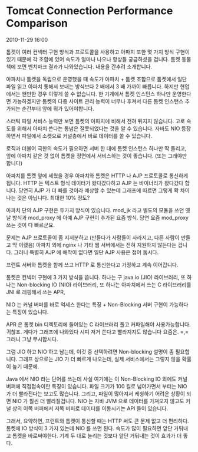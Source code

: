 # Tomcat Connection Performance Comparison

2010-11-29 16:00

톰켓이 여러 컨넥터 구현 방식과 프로토콜을 사용하고
아파치 또한 몇 가지 방식 구현이 있기 때문에 각 조합에 있어 속도가 얼마나 나오나 항상들 궁금하셨을 겁니다.
톰켓 동물책에 보면 벤치마크 결과가 나와있습니다.
내용을 간추려 소개합니다.

아파치나 톰켓을 독립으로 운영했을 때 속도가
아파치 + 톰켓 조합으로 톰켓에서 일단 파일 읽고 아파치 통해서 보내는 방식보다
2 배에서 3 배 가까이 빠릅니다.
하지만 현업에서는 왠만한 경우 이렇게 쓸 수 없습니다.
한 기계에서 톰켓 인스턴스 하나만 운영한다면 가능하겠지만
톰켓의 다중 사이트 관리 능력이 너무나 후져서
다른 톰켓 인스턴스 추가되는 순간부터 앞에 뭐가 있어야합니다.

스터틱 파일 서비스 능력만 보면 톰켓의 아파치에 비해서 전혀 뒤지지 않습니다.
고로 속도를 위해서 아파치 쓴다는 통념은 잘못되었다는 것을 알 수 있습니다.
자바도 NIO 등장하면서 파일에서 소켓으로 커널층에서 바로 데이터를 쏠 수 있습니다.

로직과 더불어 극한의 속도가 필요하면 서버 한 대에 톰켓 인스턴스 하나만 딱 돌리고,
앞에 아파치 같은 것 없이 톰켓을 정면에서 서비스하는 것이 좋습니다. (또는 그래야만 합니다)

아파치를 톰켓 앞에 세웠을 경우 아파치와 톰켓은 HTTP 나 AJP 프로토콜로 통신하게 됩니다.
HTTP 는 텍스트 형식 데이터가 왔다갔다하고 AJP 는 바이너리가 왔다갔다 합니다.
당연히 AJP 가 더 빠를 것이라 예상할 수 있는데
그래프에 따르면 그렇게 확 차이나는 것은 아닙니다. 최대한 10% 정도?

아파치 단의 AJP 구현은 두가지 방식이 있습니다.
mod_jk 라고 별도의 모듈을 쓰던 옛날 방식과 mod_proxy 에 아예 AJP 구현이 추가된 요즘 방식.
당연 요즘 mod_proxy 쓰는 것이 다 빠르군요.

문제는 AJP 프로토콜이 좀 지저분하고 (만들다가 사람들이 사라지고, 다른 사람이 만들고 막 이랬음)
아파치 외에 nginx 나 기타 웹 서버에서는 전혀 지원하지 않는다는 겁니다.
그러니 특별히 AJP 에 애착이 없다면 일단 AJP 사용은 접어 둡시다.

프런트 서버와 톰켓을 함께 쓰고 HTTP 로 통신한다고 가정하고 계속 이어갑니다.

톰켓은 컨넥터 구현에 3 가지 방식을 씁니다.
하나는 구 java.io (JIO) 라이브러리,
또 하나는 Non-blocking IO (NIO) 라이브러리,
또 하나는 아파치에서 쓰는 C 라이브러리를 JNI 로 래핑해서 쓰는 APR,

NIO 는 커널 버퍼를 바로 억세스 한다는 특징 + Non-Blocking 서버 구현이 가능하다는 특징이 있습니다.

APR 은 톰켓 bin 디렉토리에 들어있는 C 라이브러리 풀고 커파일해야 사용가능합니다. 귀찮죠.
게다가 그래프에 나와있다 시피 저거 쓴다고 빨라지지도 않습니다 요즘은. =,=
그러니 그냥 무시합시다.

그럼 JIO 하고 NIO 하고 남는데, 이것 중 선택하려면 Non-blocking 설명이 좀 필요합니다.
그래프 상으로는 JIO 가 더 빠르게 나오는데, 실제 서비스에서는 그렇지 않을 확률이 높기 때문에.

Java 에서 NIO 라는 단어를 쓰는데 사실 여기에는 이 Non-Blocking IO 외에도 커널 버퍼에 직접접속이란 특징이 있습니다.
파일 크기가 100 킬로 넘어가면서 부터는 NIO 가 더 빨라진다는 보고도 많습니다.
그리고, 파일이 많아져서 케슁하기 어려운 상황이 되면 NIO 가 훨씬 더 빨라질겁니다.
NIO 는 자바 JVM 으로 데이터를 가져오지 않고도 커널 상의 이쪽 버퍼에서 저쪽 버퍼로 데이터를 이동시키는 API 들이 있습니다.

그래서, 요약하면, 프런트와 톰켓이 통신할 때는 HTTP 써도 큰 문제 없고 더 편리하다.
톰켓에 IO 방식이 3 가지 있는데 NIO 를 쓰면 된다.
속도가 많이 필요하면 앞단 거둬내고 톰켓을 바로써야한다.
기계 두 대로 늘리는 것보다 앞단 거둬내는 것이 효과가 더 좋다.
